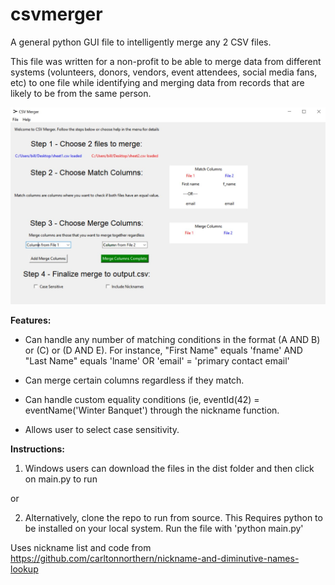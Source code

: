 # csvmerger
A general python GUI file to intelligently merge any 2 CSV files. 

This file was written for a non-profit to be able to merge data from different systems (volunteers, donors, vendors, event attendees, social media fans, etc) to one file while identifying and merging data from records that are likely to be from the same person. 

![screenshot of csv merger](https://github.com/billpottle/csvmerger/blob/main/screenshot.jpg?raw=true)

**Features:** 

* Can handle any number of matching conditions in the format (A AND B) or (C) or (D AND E). For instance, "First Name" equals 'fname' AND "Last Name" equals 'lname' OR 'email' = 'primary contact email' 

* Can merge certain columns regardless if they match. 

* Can handle custom equality conditions (ie, eventId(42) = eventName('Winter Banquet') through the nickname function. 

* Allows user to select case sensitivity. 

**Instructions:**

1) Windows users can download the files in the dist folder and then click on main.py to run

or 

2) Alternatively, clone the repo to run from source. This Requires python to be installed on your local system. Run the file with 'python main.py'



Uses nickname list and code from
https://github.com/carltonnorthern/nickname-and-diminutive-names-lookup
